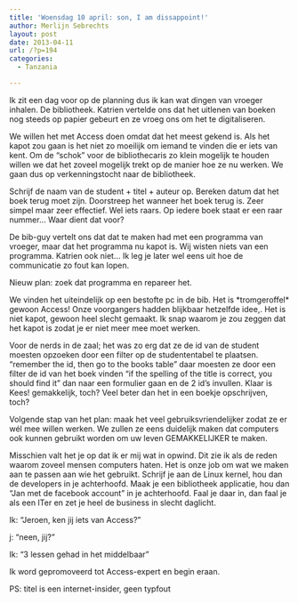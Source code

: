 ```yaml
---
title: 'Woensdag 10 april: son, I am dissappoint!'
author: Merlijn Sebrechts
layout: post
date: 2013-04-11
url: /?p=194
categories:
  - Tanzania

---
```

Ik zit een dag voor op de planning dus ik kan wat dingen van vroeger inhalen. De bibliotheek. Katrien vertelde ons dat het uitlenen van boeken nog steeds op papier gebeurt en ze vroeg ons om het te digitaliseren.

We willen het met Access doen omdat dat het meest gekend is. Als het kapot zou gaan is het niet zo moeilijk om iemand te vinden die er iets van kent. Om de &#8220;schok&#8221; voor de bibliothecaris zo klein mogelijk te houden willen we dat het zoveel mogelijk trekt op de manier hoe ze nu werken. We gaan dus op verkenningstocht naar de bibliotheek.

Schrijf de naam van de student + titel + auteur op. Bereken datum dat het boek terug moet zijn. Doorstreep het wanneer het boek terug is. Zeer simpel maar zeer effectief. Wel iets raars. Op iedere boek staat er een raar nummer&#8230; Waar dient dat voor?

De bib-guy vertelt ons dat dat te maken had met een programma van vroeger, maar dat het programma nu kapot is. Wij wisten niets van een programma. Katrien ook niet&#8230; Ik leg je later wel eens uit hoe de communicatie zo fout kan lopen.

Nieuw plan: zoek dat programma en repareer het.

We vinden het uiteindelijk op een bestofte pc in de bib. Het is \*tromgeroffel\* gewoon Access! Onze voorgangers hadden blijkbaar hetzelfde idee,. Het is niet kapot, gewoon heel slecht gemaakt. Ik snap waarom je zou zeggen dat het kapot is zodat je er niet meer mee moet werken.

Voor de nerds in de zaal; het was zo erg dat ze de id van de student moesten opzoeken door een filter op de studententabel te plaatsen. &#8220;remember the id, then go to the books table&#8221; daar moesten ze door een filter de id van het boek vinden &#8220;if the spelling of the title is correct, you should find it&#8221; dan naar een formulier gaan en de 2 id&#8217;s invullen. Klaar is Kees! gemakkelijk, toch? Veel beter dan het in een boekje opschrijven, toch?

Volgende stap van het plan: maak het veel gebruiksvriendelijker zodat ze er wél mee willen werken. We zullen ze eens duidelijk maken dat computers ook kunnen gebruikt worden om uw leven GEMAKKELIJKER te maken.

Misschien valt het je op dat ik er mij wat in opwind. Dit zie ik als de reden waarom zoveel mensen computers haten. Het is onze job om wat we maken aan te passen aan wie het gebruikt. Schrijf je aan de Linux kernel, hou dan de developers in je achterhoofd. Maak je een bibliotheek applicatie, hou dan &#8220;Jan met de facebook account&#8221; in je achterhoofd. Faal je daar in, dan faal je als een ITer en zet je heel de business in slecht daglicht.

Ik: &#8220;Jeroen, ken jij iets van Access?&#8221;
  
j: &#8220;neen, jij?&#8221;
  
Ik: &#8220;3 lessen gehad in het middelbaar&#8221;

Ik word gepromoveerd tot Access-expert en begin eraan.

PS: titel is een internet-insider, geen typfout